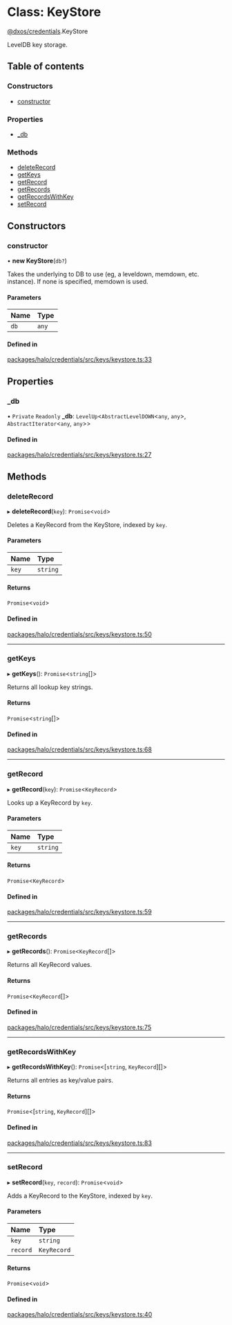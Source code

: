 # Class: KeyStore

[@dxos/credentials](../modules/dxos_credentials.md).KeyStore

LevelDB key storage.

## Table of contents

### Constructors

- [constructor](dxos_credentials.KeyStore.md#constructor)

### Properties

- [\_db](dxos_credentials.KeyStore.md#_db)

### Methods

- [deleteRecord](dxos_credentials.KeyStore.md#deleterecord)
- [getKeys](dxos_credentials.KeyStore.md#getkeys)
- [getRecord](dxos_credentials.KeyStore.md#getrecord)
- [getRecords](dxos_credentials.KeyStore.md#getrecords)
- [getRecordsWithKey](dxos_credentials.KeyStore.md#getrecordswithkey)
- [setRecord](dxos_credentials.KeyStore.md#setrecord)

## Constructors

### constructor

• **new KeyStore**(`db?`)

Takes the underlying to DB to use (eg, a leveldown, memdown, etc. instance).
If none is specified, memdown is used.

#### Parameters

| Name | Type |
| :------ | :------ |
| `db` | `any` |

#### Defined in

[packages/halo/credentials/src/keys/keystore.ts:33](https://github.com/dxos/dxos/blob/e3b936721/packages/halo/credentials/src/keys/keystore.ts#L33)

## Properties

### \_db

• `Private` `Readonly` **\_db**: `LevelUp`<`AbstractLevelDOWN`<`any`, `any`\>, `AbstractIterator`<`any`, `any`\>\>

#### Defined in

[packages/halo/credentials/src/keys/keystore.ts:27](https://github.com/dxos/dxos/blob/e3b936721/packages/halo/credentials/src/keys/keystore.ts#L27)

## Methods

### deleteRecord

▸ **deleteRecord**(`key`): `Promise`<`void`\>

Deletes a KeyRecord from the KeyStore, indexed by `key`.

#### Parameters

| Name | Type |
| :------ | :------ |
| `key` | `string` |

#### Returns

`Promise`<`void`\>

#### Defined in

[packages/halo/credentials/src/keys/keystore.ts:50](https://github.com/dxos/dxos/blob/e3b936721/packages/halo/credentials/src/keys/keystore.ts#L50)

___

### getKeys

▸ **getKeys**(): `Promise`<`string`[]\>

Returns all lookup key strings.

#### Returns

`Promise`<`string`[]\>

#### Defined in

[packages/halo/credentials/src/keys/keystore.ts:68](https://github.com/dxos/dxos/blob/e3b936721/packages/halo/credentials/src/keys/keystore.ts#L68)

___

### getRecord

▸ **getRecord**(`key`): `Promise`<`KeyRecord`\>

Looks up a KeyRecord by `key`.

#### Parameters

| Name | Type |
| :------ | :------ |
| `key` | `string` |

#### Returns

`Promise`<`KeyRecord`\>

#### Defined in

[packages/halo/credentials/src/keys/keystore.ts:59](https://github.com/dxos/dxos/blob/e3b936721/packages/halo/credentials/src/keys/keystore.ts#L59)

___

### getRecords

▸ **getRecords**(): `Promise`<`KeyRecord`[]\>

Returns all KeyRecord values.

#### Returns

`Promise`<`KeyRecord`[]\>

#### Defined in

[packages/halo/credentials/src/keys/keystore.ts:75](https://github.com/dxos/dxos/blob/e3b936721/packages/halo/credentials/src/keys/keystore.ts#L75)

___

### getRecordsWithKey

▸ **getRecordsWithKey**(): `Promise`<[`string`, `KeyRecord`][]\>

Returns all entries as key/value pairs.

#### Returns

`Promise`<[`string`, `KeyRecord`][]\>

#### Defined in

[packages/halo/credentials/src/keys/keystore.ts:83](https://github.com/dxos/dxos/blob/e3b936721/packages/halo/credentials/src/keys/keystore.ts#L83)

___

### setRecord

▸ **setRecord**(`key`, `record`): `Promise`<`void`\>

Adds a KeyRecord to the KeyStore, indexed by `key`.

#### Parameters

| Name | Type |
| :------ | :------ |
| `key` | `string` |
| `record` | `KeyRecord` |

#### Returns

`Promise`<`void`\>

#### Defined in

[packages/halo/credentials/src/keys/keystore.ts:40](https://github.com/dxos/dxos/blob/e3b936721/packages/halo/credentials/src/keys/keystore.ts#L40)
